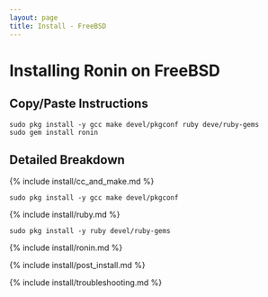 ```yaml
---
layout: page
title: Install - FreeBSD
---
```


# Installing Ronin on FreeBSD

## Copy/Paste Instructions

```shell
sudo pkg install -y gcc make devel/pkgconf ruby deve/ruby-gems
sudo gem install ronin
```

## Detailed Breakdown

{% include install/cc_and_make.md %}

```shell
sudo pkg install -y gcc make devel/pkgconf
```

{% include install/ruby.md %}

```shell
sudo pkg install -y ruby devel/ruby-gems
```

{% include install/ronin.md %}

{% include install/post_install.md %}

{% include install/troubleshooting.md %}

